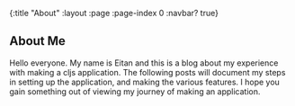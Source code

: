 {:title "About"
 :layout :page
 :page-index 0
 :navbar? true}

## About Me

Hello everyone. My name is Eitan and this is a blog about my experience with making a cljs application. The following posts will document my steps in setting up the application, and making the various features. I hope you gain something out of viewing my journey of making an application. 
